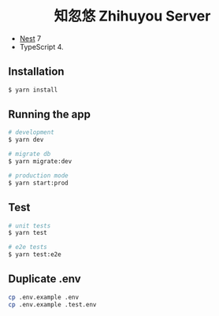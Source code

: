 <h1 align="center">知忽悠 Zhihuyou Server</h1>

- [Nest](https://github.com/nestjs/nest) 7
- TypeScript 4.

## Installation

```bash
$ yarn install
```

## Running the app

```bash
# development
$ yarn dev

# migrate db
$ yarn migrate:dev

# production mode
$ yarn start:prod
```

## Test

```bash
# unit tests
$ yarn test

# e2e tests
$ yarn test:e2e
```

## Duplicate .env
```bash
cp .env.example .env
cp .env.example .test.env
```
